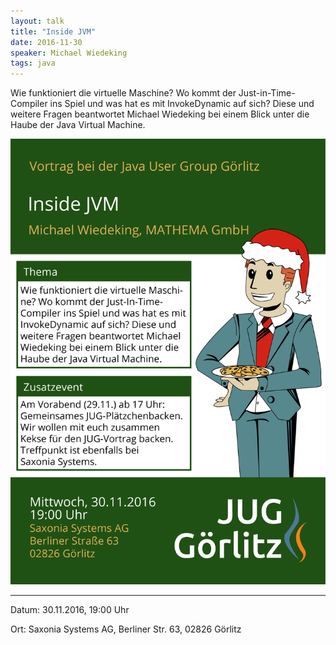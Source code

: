 ```yaml
---
layout: talk
title: "Inside JVM"
date: 2016-11-30
speaker: Michael Wiedeking
tags: java
---
```


Wie funktioniert die virtuelle Maschine? 
Wo kommt der Just-in-Time-Compiler ins Spiel und was hat es mit InvokeDynamic auf sich? 
Diese und weitere Fragen beantwortet Michael Wiedeking bei einem Blick unter die Haube der Java Virtual Machine.

<img class="event-poster" src="/images/plakat_2016_11.png">

---

Datum: 30.11.2016, 19:00 Uhr

Ort: Saxonia Systems AG, Berliner Str. 63, 02826 Görlitz
